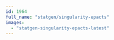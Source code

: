 ```yaml
---
id: 1964
full_name: "statgen/singularity-epacts"
images: 
  - "statgen-singularity-epacts-latest"
---
```

